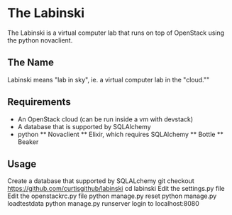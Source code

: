 The Labinski
============

The Labinski is a virtual computer lab that runs on top of OpenStack using the python novaclient.

The Name
--------

Labinski means "lab in sky", ie. a virtual computer lab in the "cloud.""

Requirements
------------

* An OpenStack cloud (can be run inside a vm with devstack)
* A database that is supported by SQLAlchemy
* python
** Novaclient
** Elixir, which requires SQLAlchemy
** Bottle
** Beaker

Usage
-----

Create a database that supported by SQLALchemy
git checkout https://github.com/curtisgithub/labinski
cd labinski
Edit the settings.py file
Edit the openstackrc.py file
python manage.py reset
python manage.py loadtestdata
python manage.py runserver
login to localhost:8080
